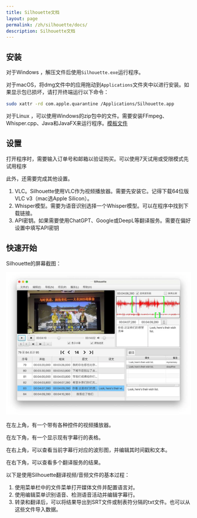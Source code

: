 ```yaml
---
title: Silhouette文档
layout: page
permalink: /zh/silhouette/docs/
description: Silhouette文档
---
```


## 安装

对于Windows ，解压文件后使用`Silhouette.exe`运行程序。

对于macOS，将dmg文件中的应用拖动到`Applications`文件夹中以进行安装。如果显示包已损坏，请打开终端运行以下命令：

```bash
sudo xattr -rd com.apple.quarantine /Applications/Silhouette.app
```

对于Linux ，可以使用Windows的zip包中的文件。需要安装FFmpeg、Whisper.cpp、Java和JavaFX来运行程序。[模板文件](https://github.com/xulihang/Silhouette/releases/download/v1.1.0/Silhouette-Linux-template.zip)


## 设置

打开程序时，需要输入订单号和邮箱以验证购买。可以使用7天试用或受限模式先试用程序

此外，还需要完成其他设置。

1. VLC。Silhouette使用VLC作为视频播放器。需要先安装它。记得下载64位版VLC v3（mac选Apple Silicon）。
2. Whisper模型。需要为语音识别选择一个Whisper模型。可以在程序中找到下载链接。
3. API密钥。如果需要使用ChatGPT、Google或DeepL等翻译服务。需要在偏好设置中填写API密钥


## 快速开始

Silhouette的屏幕截图：

![屏幕截图](/album/silhouette/screenshot_zh.webp)

在左上角，有一个带有各种控件的视频播放器。

在左下角，有一个显示现有字幕行的表格。

在右上角，可以查看当前字幕行对应的波形图，并编辑其时间戳和文本。

在右下角，可以查看多个翻译服务的结果。

以下是使用Silhouette翻译视频/音频文件的基本过程：

1. 使用菜单栏中的文件菜单打开媒体文件并配置语言对。
2. 使用编辑菜单识别语音、检测语音活动并编辑字幕行。
3. 转录和翻译后，可以将结果导出到SRT文件或制表符分隔的txt文件。也可以从这些文件导入数据。





